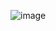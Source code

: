 ![image](https://github.com/ayush-086/Restaura-Online-Restaurant/assets/159880913/053fce93-08df-4143-adb8-fc3b39b93e2f)

